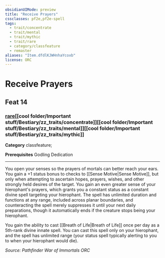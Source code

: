 ```yaml
---
obsidianUIMode: preview
title: "Receive Prayers"
cssclasses: pf2e,pf2e-spell
tags:
  - trait/concentrate
  - trait/mental
  - trait/mythic
  - trait/rare
  - category/classfeature
  - remaster
aliases: "Item.dfdlKJWHnhaYcoxb"
license: ORC
---
```

# Receive Prayers
## Feat 14
### [rare](cool%20folder/Important%20stuff/Bestiary/zz_traits/rare.md "Rare Rarity Trait")[[cool folder/Important stuff/Bestiary/zz_traits/concentrate]][[cool folder/Important stuff/Bestiary/zz_traits/mental]][[cool folder/Important stuff/Bestiary/zz_traits/mythic]]

**Category** classfeature; 



**Prerequisites** Godling Dedication
* * *
You open your senses so the prayers of mortals can better reach your ears. You gain a +1 status bonus to checks to [[Sense Motive|Sense Motive]], but only when attempting to ascertain hopes, prayers, wishes, and other strongly held desires of the target. You gain an even greater sense of your hierophant's prayers, which grants you a constant status as a constant divine spell targeting your hierophant. The spell has unlimited duration and functions at any range, included across planar boundaries, and counteracting the spell merely suppresses it until your next daily preparations, though it automatically ends if the creature stops being your hierophant.

You gain the ability to cast [[Breath of Life|Breath of Life]] once per day as a 5th-rank divine innate spell. You can cast this spell only on your hierophant, and the spell has unlimited range (your status spell typically alerting to you to when your hierophant would die).

*Source: Pathfinder War of Immortals*
*ORC*